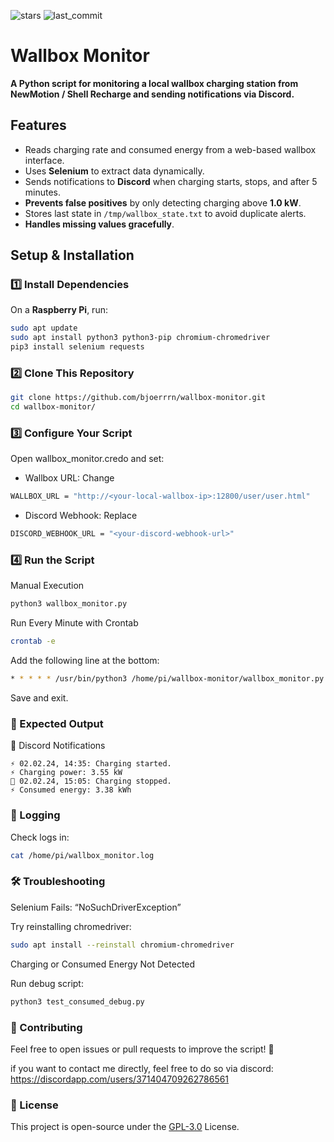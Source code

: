 ![stars](https://img.shields.io/github/stars/bjoerrrn/shellrecharge-wallbox-monitor) ![last_commit](https://img.shields.io/github/last-commit/bjoerrrn/shellrecharge-wallbox-monitor)

# Wallbox Monitor  

**A Python script for monitoring a local wallbox charging station from NewMotion / Shell Recharge and sending notifications via Discord.**  

## Features
- Reads charging rate and consumed energy from a web-based wallbox interface.
- Uses **Selenium** to extract data dynamically.
- Sends notifications to **Discord** when charging starts, stops, and after 5 minutes.
- **Prevents false positives** by only detecting charging above **1.0 kW**.
- Stores last state in `/tmp/wallbox_state.txt` to avoid duplicate alerts.
- **Handles missing values gracefully**.

## Setup & Installation  

### **1️⃣ Install Dependencies**
On a **Raspberry Pi**, run:  
```bash
sudo apt update
sudo apt install python3 python3-pip chromium-chromedriver
pip3 install selenium requests
```

### **2️⃣ Clone This Repository**
```bash
git clone https://github.com/bjoerrrn/wallbox-monitor.git
cd wallbox-monitor/
```

### **3️⃣ Configure Your Script**

Open wallbox_monitor.credo and set:
-	Wallbox URL: Change
```bash
WALLBOX_URL = "http://<your-local-wallbox-ip>:12800/user/user.html"
```

-	Discord Webhook: Replace
```bash
DISCORD_WEBHOOK_URL = "<your-discord-webhook-url>"
```

### **4️⃣ Run the Script**

Manual Execution
```bash
python3 wallbox_monitor.py
```

Run Every Minute with Crontab
```bash
crontab -e
```

Add the following line at the bottom:
```bash
* * * * * /usr/bin/python3 /home/pi/wallbox-monitor/wallbox_monitor.py
```

Save and exit.

### **📡 Expected Output**

📢 Discord Notifications
```
⚡ 02.02.24, 14:35: Charging started.
⚡ Charging power: 3.55 kW
🔋 02.02.24, 15:05: Charging stopped.
⚡ Consumed energy: 3.38 kWh
```

### **📝 Logging**

Check logs in:
```bash
cat /home/pi/wallbox_monitor.log
```

### **🛠 Troubleshooting**

Selenium Fails: “NoSuchDriverException”

Try reinstalling chromedriver:
```bash
sudo apt install --reinstall chromium-chromedriver
```

Charging or Consumed Energy Not Detected

Run debug script:
```bash
python3 test_consumed_debug.py
```

### **🤝 Contributing**

Feel free to open issues or pull requests to improve the script! 🚀

if you want to contact me directly, feel free to do so via discord: https://discordapp.com/users/371404709262786561

### **📜 License**

This project is open-source under the [GPL-3.0](https://www.gnu.org/licenses/gpl-3.0.en.html) License.
